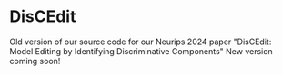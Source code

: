 # DisCEdit
Old version of our source code for our Neurips 2024 paper "DisCEdit: Model Editing by Identifying Discriminative Components"
New version coming soon!

